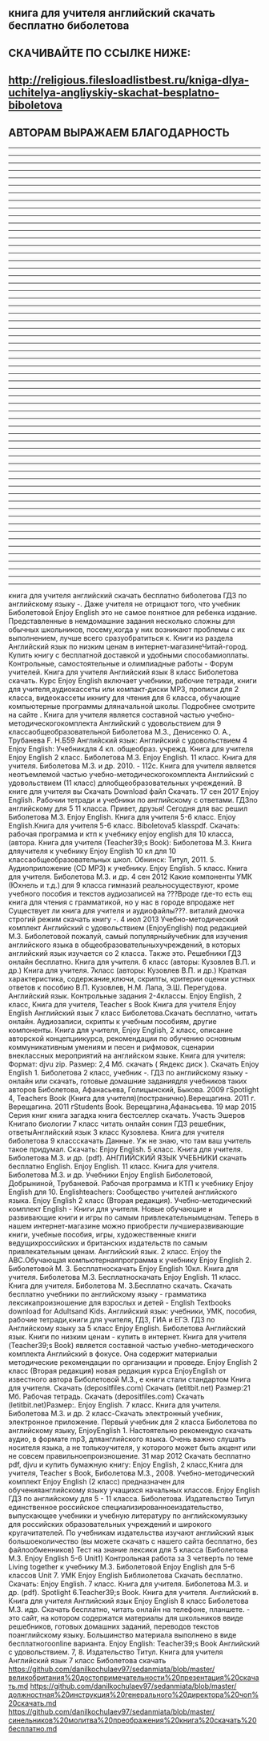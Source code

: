 книга для учителя английский скачать бесплатно биболетова
--------------------------------------------------
СКАЧИВАЙТЕ ПО ССЫЛКЕ НИЖЕ:
--------------------------------------------------
http://religious.filesloadlistbest.ru/kniga-dlya-uchitelya-angliyskiy-skachat-besplatno-biboletova
--------------------------------------------------
АВТОРАМ ВЫРАЖАЕМ БЛАГОДАРНОСТЬ
--------------------------------------------------
--------------------------------------------------
--------------------------------------------------
--------------------------------------------------
--------------------------------------------------
--------------------------------------------------
--------------------------------------------------
--------------------------------------------------
--------------------------------------------------
--------------------------------------------------
--------------------------------------------------
--------------------------------------------------
--------------------------------------------------
--------------------------------------------------
--------------------------------------------------
--------------------------------------------------
--------------------------------------------------
--------------------------------------------------
--------------------------------------------------
--------------------------------------------------
--------------------------------------------------
--------------------------------------------------
--------------------------------------------------
--------------------------------------------------
--------------------------------------------------
--------------------------------------------------
--------------------------------------------------
--------------------------------------------------
--------------------------------------------------
--------------------------------------------------
--------------------------------------------------
--------------------------------------------------
--------------------------------------------------
--------------------------------------------------
--------------------------------------------------
--------------------------------------------------
--------------------------------------------------
--------------------------------------------------
--------------------------------------------------
--------------------------------------------------
--------------------------------------------------
--------------------------------------------------
--------------------------------------------------
--------------------------------------------------
--------------------------------------------------
--------------------------------------------------
--------------------------------------------------
--------------------------------------------------
--------------------------------------------------
--------------------------------------------------
--------------------------------------------------
--------------------------------------------------
--------------------------------------------------
--------------------------------------------------
--------------------------------------------------
--------------------------------------------------
--------------------------------------------------
--------------------------------------------------
--------------------------------------------------
--------------------------------------------------
книга для учителя английский скачать бесплатно биболетова ГДЗ по английскому языку -. Даже учителя не отрицают того, что учебник Биболетовой Enjoy English это не самое понятное для ребенка издание. Представленные в немдомашние задания несколько сложны для обычных школьников, посему,когда у них возникают проблемы с их выполнением, лучше всего сразуобратиться к. Книги из раздела Английский язык по низким ценам в интернет-магазинеЧитай-город. Купить книгу с бесплатной доставкой и удобными способамиоплаты. Контрольные, самостоятельные и олимпиадные работы - Форум учителей. Книга для учителя Английский язык 8 класс Биболетова скачать. Курс Enjoy English включает учебники, рабочие тетради, книги для учителя,аудиокассеты или компакт-диски MP3, прописи для 2 класса, видеокассеты икнигу для чтения для 6 класса, обучающие компьютерные программы дляначальной школы. Подробнее смотрите на сайте . Книга для учителя является составной частью учебно-методическогокомплекта Английский с удовольствием для 9 классаобщеобразовательной  Биболетова М.З., Денисенко О. А., Трубанева F. Н.Б59 Английский язык: Английский с удовольствием 4 Enjoy English: Учебникдля 4 кл. общеобраз. учрежд. Книга для учителя Enjoy English 2 класс. Биболетова М.З. Enjoy English. 11 класс. Книга для учителя. Биболетова М.З. и др. 2010. - 112с. Книга для учителя является неотъемлемой частью учебно-методическогокомплекта Английский с удовольствием (11 класс) дляобщеобразовательных учреждений. В книге для учителя вы  Скачать Download файл Скачать.
17 сен 2017  Enjoy English. Рабочии тетради и учебники по английскому с ответами. ГДЗпо английскому для 5  11 класса. Привет, друзья! Сегодня для вас решил Биболетова М.З.  Enjoy English. Книга для учителя 5-6 класс. Enjoy English.Книга для учителя 5-6 класс. Biboletova5 klasspdf. Скачать: рабочая программа и ктп к учебнику enjoy english для 10 класса, (автора.  Книга для учителя (Теасher39;s Вооk): Биболетова М.З. Книга дляучителя к учебнику Еnjoy English 10 кл для 10 классаобщеобразовательных школ. Обнинск: Титул, 2011. 5. Аудиоприложение (CD MP3) к учебнику. Enjoy English. 5 класс. Книга для учителя. Биболетова М.З. и др. 4 сен 2012  Какие компоненты УМК (Юхнель и т.д.) для 9 класса гимназий реальносуществуют, кроме учебного пособия и текстов аудиозаписей на ???Вроде где-то есть ещ книга для чтения с грамматикой, но у нас в городе впродаже нет Существует ли книга для учителя и аудиофайлы???. виталий дмочка строгий режим скачать книгу -. 4 июл 2013  Учебно-методический комплект Английский с удовольствием (EnjoyEnglish) под редакцией М.З. Биболетовой  пожалуй, самый популярныйучебник для изучения английского языка в общеобразовательныхучреждений, в которых английский язык изучается со 2 класса. Также это. Решебники ГДЗ онлайн бесплатно. Книга для учителя. 6 класс (авторы: Кузовлев В.П. и др.) Книга для учителя. 7класс (авторы: Кузовлев В.П. и др.) Краткая характеристика, содержание,ключи, скрипты, критерии оценки устных ответов к пособию В.П. Кузовлев, Н.М. Лапа, Э.Ш. Перегудова. Английский язык. Контрольные задания 2-4классы. Enjoy English, 2 класс, Книга для учителя, Teacher s Book
Книга для учителя Enjoy English Английский язык 7 класс Биболетова.Скачать бесплатно, читать онлайн. Аудиозаписи, скрипты к учебным пособиям, другие компоненты. Книга для учителя, Enjoy English, 2 класс, описание авторской концепциикурса, рекомендации по обучению основным коммуникативным умениям и песен и рифмовок, сценарии внеклассных мероприятий на английском языке. Книга для учителя: Формат: djvu  zip. Размер: 2,4 Мб. скачать ( Яндекс диск ). Скачать Enjoy English 1. Биболетова 2 класс, учебник -. ГДЗ по английскому языку - онлайн или скачать, готовые домашние заданиядля учебников таких авторов Биболетова, Афанасьева, Голицынский, Быкова. 2009 гSpotlight 4, Teachers Book (Книга для учителя)(постранично).Верещагина. 2011 г. Верещагина. 2011 гStudents Book. Верещагина,Афанасьева. 19 мар 2015  Серия книг книга загадка книга бестселлер скачать. Участь Эшеров  Книгапо биологии 7 класс читать онлайн сонин  ГДЗ решебник, ответыАнглийский язык 3 класс Кузовлева. Книга для учителя биболетова 9 классскачать Данные. Уж не знаю, что там ваш учитель такое придумал. Скачать: Enjoy English. 5 класс. Книга для учителя. Биболетова М.З. и др. (pdf). АНГЛИЙСКИЙ ЯЗЫК УЧЕБНИКИ скачать бесплатно English. Enjoy English. 11 класс. Книга для учителя. Биболетова М.З. и др.
Учебники Enjoy English Биболетовой, Добрыниной, Трубаневой. Рабочая программа и КТП к учебнику Enjoy English для 10. Englishteachers: Cообщество учителей английского языка. Enjoy English  2 класс (Вторая редакция). Учебно-методический комплект English - Книги для учителя. Новые обучающие и развивающие книги и игры по самым привлекательнымценам. Теперь в нашем интернет-магазине можно приобрести лучшиеразвивающие книги, учебные пособия, игры, художественные книги ведущихроссийских и британских издательств по самым привлекательным ценам. Английский язык. 2 класс. Enjoy the ABC.Обучающая компьютернаяпрограмма к учебнику Enjoy English 2. Биболетовой М. З.  Бесплатноскачать Enjoy English 10кл. Книга для учителя. Биболетова М.З. Бесплатноскачать Enjoy English. 11 класс. Книга для учителя. Биболетова М. З.Бесплатно скачать. Скачать бесплатно учебники по английскому языку - грамматика лексикапроизношение для взрослых и детей - English Textbooks download for Adultsand Kids.  Английский язык: учебники, УМК, пособия, рабочие тетради,книги для учителя, ГДЗ, ГИА и ЕГЭ. ГДЗ по Английскому языку за 5 класс Enjoy English. Биболетова
Английский язык. Книги по низким ценам - купить в интернет. Книга для учителя (Teacher39;s Book) является составной частью учебно-методического комплекта Английский в фокусе. Она содержит материалыи методические рекомендации по организации и проведе. Enjoy English  2 класс (Вторая редакция)  новая редакция курса EnjoyEnglish от известного автора Биболетовой М.З., е книги стали стандартом Книга для учителя. Скачать (depositfiles.com)  Скачать (letitbit.net) Размер:21 Мб. Рабочая тетрадь. Скачать (depositfiles.com)  Скачать (letitbit.net)Размер:. Enjoy English. 7 класс. Книга для учителя. Биболетова М.З. и др. 2 класс-Скачать электронный учебник, электронное приложение. Первый учебник для 2 класса Биболетова по английскому языку, EnjoyEnglish 1.  Настоятельно рекомендую скачать аудио, в формате mp3, дляанглийского языка. Очень важно слушать носителя языка, а не толькоучителя, у которого может быть акцент или не совсем правильноепроизношение. 31 мар 2012  Скачать бесплатно pdf, djvu и купить бумажную книгу: Enjoy English, 2 класс,Книга для учителя, Teacher s Book, Биболетова М.З., 2008. Учебно-методический комплект Enjoy English (2 класс) предназначен для обученияанглийскому языку учащихся начальных классов. Enjoy English ГДЗ по английскому для 5 - 11 класса. Биболетова. Издательство Титул  единственное российское специализированноеиздательство, выпускающее учебники и учебную литературу по английскомуязыку для российских образовательных учреждений и широкого кругачитателей. По учебникам издательства изучают английский язык большоеколичество
(вы можете скачать с нашего сайта бесплатно, без файлообменников) Тест на знание лексики для 5 класса (Биболетова М.З. Enjoy English 5-6 Unit1)  Контрольная работа за 3 четверть по теме Living together к учебнику М.З. Биболетовой Enjoy English для 5-6 классов Unit 7. УМК Enjoy English Библиолетова  Скачать бесплатно. Скачать: Enjoy English. 7 класс. Книга для учителя. Биболетова М.З. и др. (pdf). Spotlight 6.Teacher39;s Book. Книга для учителя. Английский в. Книга для учителя Английский язык Enjoy English 8 класс Биболетова М.З. идр. Скачать бесплатно, читать онлайн на телефоне, планшете. - это сайт, на котором содержатся материалы для школьников ввиде решебников, готовых домашних заданий, переводов текстов поанглийскому языку. Большинство материала выполнено в виде бесплатногоonline варианта. Enjoy English: Teacher39;s Book  Английский с удовольствием. 7, 8. Издательство Титул. Книга для учителя Английский язык 7 класс Биболетова скачать
https://github.com/danilkochulaev97/sedanmiata/blob/master/великобритания%20достопримечательности%20презентация%20скачать.md
https://github.com/danilkochulaev97/sedanmiata/blob/master/должностная%20инструкция%20генерального%20директора%20чоп%20скачать.md
https://github.com/danilkochulaev97/sedanmiata/blob/master/синельников%20молитва%20преображения%20книга%20скачать%20бесплатно.md